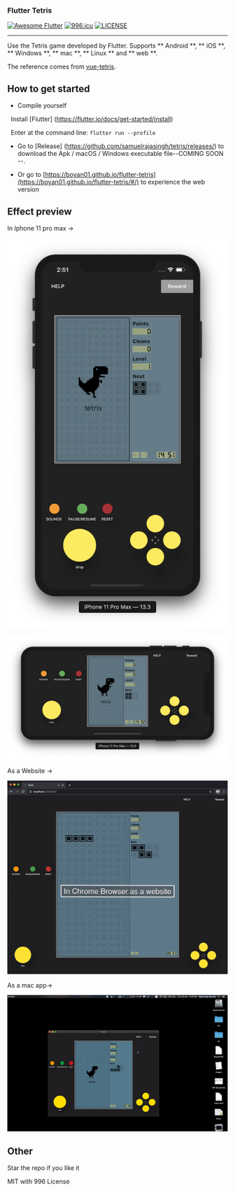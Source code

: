 ### Flutter Tetris
<a href="https://github.com/Solido/awesome-flutter"><img alt="Awesome Flutter" src="https://img.shields.io/badge/Awesome-Flutter-blue.svg?longCache=true&style=flat-square" /></a> [![996.icu](https://img.shields.io/badge/link-996.icu-red.svg)](https://996.icu) [![LICENSE](https://img.shields.io/badge/license-NPL%20(The%20996%20Prohibited%20License)-blue.svg)](https://github.com/996icu/996.ICU/blob/master/LICENSE)

---

Use the Tetris game developed by Flutter. Supports ** Android **, ** iOS **, ** Windows **, ** mac **, ** Linux ** and ** web **.

The reference comes from [vue-tetris](https://github.com/Binaryify/vue-tetris).

## How to get started

* Compile yourself

  Install [Flutter] (https://flutter.io/docs/get-started/install)

  Enter at the command line: `flutter run --profile`

* Go to [Release] (https://github.com/samuelrajasingh/tetris/releases/) to download the Apk / macOS / Windows executable file--COMING SOON --.

* Or go to [https://boyan01.github.io/flutter-tetris](https://boyan01.github.io/flutter-tetris/#/) to experience the web version

## Effect preview
In Iphone 11 pro max ->

![portrait](./_preview/iphone.png)

![Landscape](_preview/iphone_land.png)

As a Website ->

![web version](./_preview/chromeTetris.gif)

As a mac app->

![mac version](./_preview/macTetris.gif)

## Other
Star the repo if you like it

MIT with 996 License
